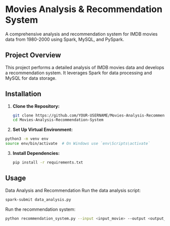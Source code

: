 # Movies Analysis & Recommendation System

A comprehensive analysis and recommendation system for IMDB movies data from 1980-2000 using Spark, MySQL, and PySpark.

## Project Overview

This project performs a detailed analysis of IMDB movies data and develops a recommendation system. It leverages Spark for data processing and MySQL for data storage.

## Installation

1. **Clone the Repository:**
   ```bash
   git clone https://github.com/YOUR-USERNAME/Movies-Analysis-Recommendation-System.git
   cd Movies-Analysis-Recommendation-System
   ```
 2. **Set Up Virtual Environment:**
   ```bash
   python3 -m venv env
   source env/bin/activate  # On Windows use `env\Scripts\activate`
   ```
3. **Install Dependencies:**
   ```bash
   pip install -r requirements.txt
   ```

## Usage
Data Analysis and Recommendation
Run the data analysis script:
```bash
spark-submit data_analysis.py
```
Run the recommendation system:
```bash
python recommendation_system.py --input <input_movie> --output <output_file>
```
   

